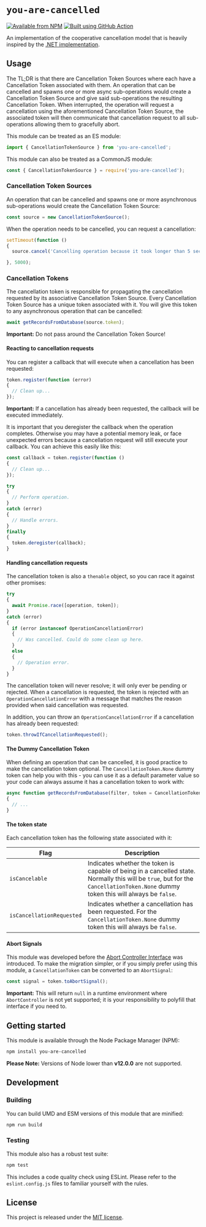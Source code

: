 # `you-are-cancelled`

[![Available from NPM](https://img.shields.io/npm/v/you-are-cancelled.svg?maxAge=900)](https://www.npmjs.com/package/you-are-cancelled)
[![Built using GitHub Action](https://github.com/lsphillips/you-are-cancelled/actions/workflows/build.yml/badge.svg?branch=master)](https://github.com/lsphillips/you-are-cancelled/actions)

An implementation of the cooperative cancellation model that is heavily inspired by the [.NET implementation](https://docs.microsoft.com/en-us/dotnet/standard/threading/cancellation-in-managed-threads).

## Usage

The TL;DR is that there are Cancellation Token Sources where each have a Cancellation Token associated with them. An operation that can be cancelled and spawns one or more async sub-operations would create a Cancellation Token Source and give said sub-operations the resulting Cancellation Token. When interrupted, the operation will request a cancellation using the aforementioned Cancellation Token Source, the associated token will then communicate that cancellation request to all sub-operations allowing them to gracefully abort.

This module can be treated as an ES module:

``` js
import { CancellationTokenSource } from 'you-are-cancelled';
```

This module can also be treated as a CommonJS module:

``` js
const { CancellationTokenSource } = require('you-are-cancelled');
```

### Cancellation Token Sources

An operation that can be cancelled and spawns one or more asynchronous sub-operations would create the Cancellation Token Source:

``` js
const source = new CancellationTokenSource();
```

When the operation needs to be cancelled, you can request a cancellation:

``` js
setTimeout(function ()
{
  source.cancel('Cancelling operation because it took longer than 5 seconds.');

}, 5000);
```

### Cancellation Tokens

The cancellation token is responsible for propagating the cancellation requested by its associative Cancellation Token Source. Every Cancellation Token Source has a unique token associated with it. You will give this token to any asynchronous operation that can be cancelled:

``` js
await getRecordsFromDatabase(source.token);
```

**Important:** Do not pass around the Cancellation Token Source!

#### Reacting to cancellation requests

You can register a callback that will execute when a cancellation has been requested:

``` js
token.register(function (error)
{
  // Clean up...
});
```

**Important:** If a cancellation has already been requested, the callback will be executed immediately.

It is important that you deregister the callback when the operation completes. Otherwise you may have a potential memory leak, or face unexpected errors because a cancellation request will still execute your callback. You can achieve this easily like this:

``` js
const callback = token.register(function ()
{
  // Clean up...
});

try
{
  // Perform operation.
}
catch (error)
{
  // Handle errors.
}
finally
{
  token.deregister(callback);
}
```

#### Handling cancellation requests

The cancellation token is also a `thenable` object, so you can race it against other promises:

``` js
try
{
  await Promise.race([operation, token]);
}
catch (error)
{
  if (error instanceof OperationCancellationError)
  {
    // Was cancelled. Could do some clean up here.
  }
  else
  {
    // Operation error.
  }
}
```

The cancellation token will never resolve; it will only ever be pending or rejected. When a cancellation is requested, the token is rejected with an `OperationCancellationError` with a message that matches the reason provided when said cancellation was requested.

In addition, you can throw an `OperationCancellationError` if a cancellation has already been requested:

``` js
token.throwIfCancellationRequested();
```

#### The Dummy Cancellation Token

When defining an operation that can be cancelled, it is good practice to make the cancellation token optional. The `CancellationToken.None` dummy token can help you with this - you can use it as a default parameter value so your code can always assume it has a cancellation token to work with:

``` js
async function getRecordsFromDatabase(filter, token = CancellationToken.None)
{
  // ...
}
```

#### The token state

Each cancellation token has the following state associated with it:

| Flag                      | Description                                                                                                                                                                       |
| ------------------------- | --------------------------------------------------------------------------------------------------------------------------------------------------------------------------------- |
| `isCancelable`            | Indicates whether the token is capable of being in a cancelled state. Normally this will be `true`, but for the `CancellationToken.None` dummy token this will always be `false`. |
| `isCancellationRequested` | Indicates whether a cancellation has been requested. For the `CancellationToken.None` dummy token this will always be `false`.                                                    |

#### Abort Signals

This module was developed before the [Abort Controller Interface](https://developer.mozilla.org/en-US/docs/Web/API/AbortController) was introduced. To make the migration simpler, or if you simply prefer using this module, a `CancellationToken` can be converted to an `AbortSignal`:

``` js
const signal = token.toAbortSignal();
```

**Important:** This will return `null` in a runtime environment where `AbortController` is not yet supported; it is your responsibility to polyfill that interface if you need to.

## Getting started

This module is available through the Node Package Manager (NPM):

``` bash
npm install you-are-cancelled
```

**Please Note:** Versions of Node lower than **v12.0.0** are not supported.

## Development

### Building

You can build UMD and ESM versions of this module that are minified:

``` bash
npm run build
```

### Testing

This module also has a robust test suite:

``` bash
npm test
```

This includes a code quality check using ESLint. Please refer to the `eslint.config.js` files to familiar yourself with the rules.

## License

This project is released under the [MIT license](LICENSE.txt).
